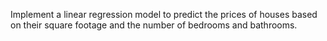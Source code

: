 Implement a linear regression model to predict the prices of houses based on their square footage and the number of bedrooms and bathrooms.

